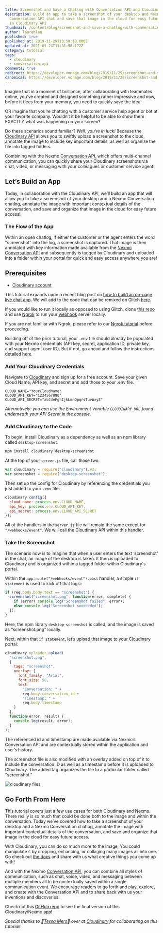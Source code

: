 ```yaml
---
title: Screenshot and Save a Chatlog with Conversation API and Cloudinary
description: Build an app to take a screenshot of your desktop and Nexmo
  Conversation API chat and save that image in the cloud for easy future access
  in Cloudinary API
thumbnail: /content/blog/screenshot-and-save-a-chatlog-with-conversation-api-and-cloudinary-dr/E_Screenshot-and-Save_1200x600.png
author: laurenlee
published: true
published_at: 2019-11-29T13:50:18.000Z
updated_at: 2021-05-24T11:31:58.172Z
category: tutorial
tags:
  - cloudinary
  - conversation-api
comments: true
redirect: https://developer.vonage.com/blog/2019/11/29/screenshot-and-save-a-chatlog-with-conversation-api-and-cloudinary-dr
canonical: https://developer.vonage.com/blog/2019/11/29/screenshot-and-save-a-chatlog-with-conversation-api-and-cloudinary-dr
---
```

Imagine that in a moment of brilliance, after collaborating with teammates online, you’ve created and designed something rather impressive and now, before it flees from your memory, you need to quickly save the idea!

OR imagine that you’re chatting with a customer service help agent or bot at your favorite company. Wouldn’t it be helpful to be able to show them EXACTLY what was happening on your screen?

Do these scenarios sound familiar? *Well, you’re in luck!* Because the [Cloudinary API](https://cloudinary.com/documentation/solution_overview) allows you to swiftly upload a screenshot to the cloud, annotate the image to include key important details, as well as organize the file into tagged folders.

Combining with the Nexmo [Conversation API](https://developer.nexmo.com/conversation/overview), which offers multi-channel communication, you can quickly share your Cloudinary screenshots via chat, video, or messaging with your colleagues or customer service agent!

## Let’s Build an App

Today, in collaboration with the Cloudinary API, we’ll build an app that will allow you to take a screenshot of your desktop and a Nexmo Conversation chatlog, annotate the image with important contextual details of the conversation, and save and organize that image in the cloud for easy future access!

### The Flow of the App

<youtube id="xQWffc7bBZY"></youtube>

Within an open chatlog, if either the customer or the agent enters the word "screenshot" into the log, a screenshot is captured. That image is then annotated with key information made available from the [Nexmo Conversation API](https://developer.nexmo.com/conversation/overview) and subsequently is tagged by Cloudinary and uploaded into a folder within your portal for quick and easy access anywhere you are!

## Prerequisites

* [Cloudinary account](https://cloudinary.com/users/register/free?utm_source=nexmo&utm_medium=referral&utm_campaign=nexmo_blog&utm_term=cloudinary-api)

  <sign-up></sign-up>

This tutorial expands upon a recent blog post on [how to build an on-page live chat app](https://www.nexmo.com/blog/2019/10/18/how-to-build-an-on-page-live-chat-dr). We will add to the code that can be remixed on Glitch [here](https://glitch.com/~hoomin-chatbox).

If you would like to run it locally as opposed to using Glitch, clone [this repo](https://github.com/nexmo-community/cloudinary-conversation-API-collab) and use [Ngrok](https://ngrok.com/) to run your [webhook](https://developer.nexmo.com/concepts/guides/webhooks) server locally.

If you are not familiar with Ngrok, please refer to our [Ngrok tutorial](https://www.nexmo.com/blog/2017/07/04/local-development-nexmo-ngrok-tunnel-dr/) before proceeding.

Building off of the prior tutorial, your `.env` file should already be populated with your Nexmo credentials (API key, secret, application ID, private key, and support agent user ID). But if not, go ahead and follow the instructions detailed [here](https://www.nexmo.com/blog/2019/10/18/how-to-build-an-on-page-live-chat-dr).

### Add Your Cloudinary Credentials

Navigate to [Cloudinary](https://cloudinary.com/console) and sign up for a free account. Save your given Cloud Name, API key, and secret and add those to your .env file.

```
CLOUD_NAME="YourCloudName"
CLOUD_API_KEY="1234567890"
CLOUD_API_SECRET="abCdeFghIjkLmnOpqrsTuvWxyZ"
```

*Alternatively: you can use the Environment Variable `CLOUDINARY_URL` found underneath your API Secret in the console.*

### Add Cloudinary to the Code

To begin, install Cloudinary as a dependency as well as an npm library called `desktop-screenshot`.

```bash
npm install cloudinary desktop-screenshot
```

At the top of your `server.js` file, call those two:

```javascript
var cloudinary = require("cloudinary").v2;
var screenshot = require("desktop-screenshot");
```

Then set up the config for Cloudinary by referencing the credentials you just added to your `.env` file:

```javascript
cloudinary.config({
  cloud_name: process.env.CLOUD_NAME,
  api_key: process.env.CLOUD_API_KEY,
  api_secret: process.env.CLOUD_API_SECRET
});
```

All of the handlers in the `server.js` file will remain the same except for `"/webhooks/event"`. We will call the Cloudinary API within this handler.

### Take the Screenshot

The scenario now is to imagine that when a user enters the text ‘screenshot’ in the chat, an image of the desktop is taken. It then is uploaded to Cloudinary and is organized within a tagged folder within Cloudinary's portal.

Within the `app.route("/webhooks/event").post` handler, a simple `if statement` is used to kick off that logic:

```javascript
if (req.body.body.text == "screenshot") {
  screenshot("screenshot.png", function(error, complete) {
    if (error) console.log("Screenshot failed", error);
    else console.log("Screenshot succeeded");
  });
}
```

Here, the npm library `desktop-screenshot` is called, and the image is saved as "screenshot.png" locally.

Next, within that `if statement`, let’s upload that image to your Cloudinary portal:

```javascript
cloudinary.uploader.upload(
  "screenshot.png",
  {
    tags: "screenshot",
    overlay: {
      font_family: "Arial",
      font_size: 50,
      text:
        "Conversation: " +
        req.body.conversation_id +
        "Timestamp: " +
        req.body.timestamp
    }
  },
  function(error, result) {
    console.log(result, error);
  }
);
```

The referenced id and timestamp are made available via Nexmo’s Conversation API and are contextually stored within the application and user’s history.

The screenshot file is also modified with an overlay added on top of it to include the conversation ID as well as a timestamp before it is uploaded to Cloudinary. The added tag organizes the file to a particular folder called "screenshot."

![cloudinary files](/content/blog/screenshot-and-save-a-chatlog-with-conversation-api-and-cloudinary/screen-shot-2019-11-25-at-10.18.35-am.png "cloudinary files")

## Go Forth From Here

This tutorial covers just a few use cases for both Cloudinary and Nexmo. There really is so much that could be done both to the image and within the conversation. Today we’ve covered how to take a screenshot of your desktop and a Nexmo Conversation chatlog, annotate the image with important contextual details of the conversation, and save and organize that image in the cloud for easy future access.

With Cloudinary, you can do so much more to the image; You could manipulate it by cropping, enhancing, or collaging many images all into one. Go check out [the docs](https://cloudinary.com/documentation) and share with us what creative things you come up with!

And with the Nexmo [Conversation API](https://developer.nexmo.com/conversation/overview), you can combine all styles of communication, such as chat, voice, video, and messaging between multiple members all to be contextually saved within a single communication event. We encourage readers to go forth and play, explore, and create with the Conversation API and to share back with us your inventions and discoveries!

Check out this [GitHub repo](https://github.com/nexmo-community/cloudinary-conversation-API-collab) to see the final version of this Cloudinary/Nexmo app! 

*Special thanks to 🌟[Tessa Mero](https://twitter.com/TessaMero)🌟 over at [Cloudinary](https://cloudinary.com/) for collaborating on this tutorial!*